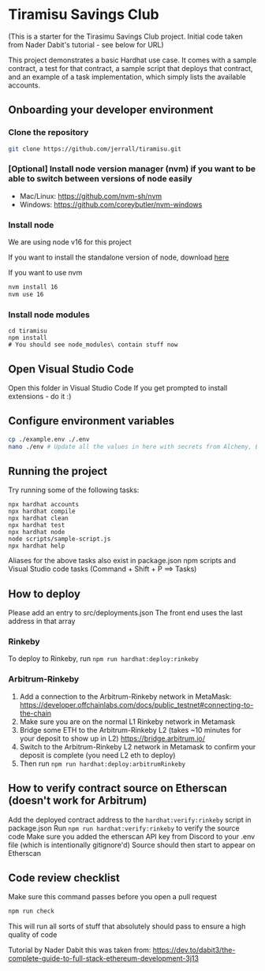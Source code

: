 # Tiramisu Savings Club

(This is a starter for the Tirasimu Savings Club project. Initial code taken from Nader Dabit's tutorial - see below for URL)

This project demonstrates a basic Hardhat use case. It comes with a sample contract, a test for that contract, a sample script that deploys that contract, and an example of a task implementation, which simply lists the available accounts.

## Onboarding your developer environment

### Clone the repository

```bash
git clone https://github.com/jerrall/tiramisu.git
```

### [Optional] Install node version manager (nvm) if you want to be able to switch between versions of node easily
- Mac/Linux: https://github.com/nvm-sh/nvm
- Windows: https://github.com/coreybutler/nvm-windows

### Install node
We are using node v16 for this project

If you want to install the standalone version of node, download [here](https://nodejs.org/en/download/)

If you want to use nvm
```bash
nvm install 16
nvm use 16
```

### Install node modules

```
cd tiramisu
npm install
# You should see node_modules\ contain stuff now
```

## Open Visual Studio Code

Open this folder in Visual Studio Code
If you get prompted to install extensions - do it :)

## Configure environment variables

```bash
cp ./example.env ./.env
nano ./env # Update all the values in here with secrets from Alchemy, Etherscan, and Metamask
```

## Running the project

Try running some of the following tasks:

```shell
npx hardhat accounts
npx hardhat compile
npx hardhat clean
npx hardhat test
npx hardhat node
node scripts/sample-script.js
npx hardhat help
```

Aliases for the above tasks also exist in package.json npm scripts and Visual Studio code tasks (Command + Shift + P ==> Tasks)

## How to deploy

Please add an entry to src/deployments.json 
The front end uses the last address in that array

### Rinkeby

To deploy to Rinkeby, run ```npm run hardhat:deploy:rinkeby```

### Arbitrum-Rinkeby

1. Add a connection to the Arbitrum-Rinkeby network in MetaMask: https://developer.offchainlabs.com/docs/public_testnet#connecting-to-the-chain
2. Make sure you are on the normal L1 Rinkeby network in Metamask
3. Bridge some ETH to the Arbitrum-Rinkeby L2 (takes ~10 minutes for your deposit to show up in L2)
https://bridge.arbitrum.io/
4. Switch to the Arbitrum-Rinkeby L2 network in Metamask to confirm your deposit is complete (you need L2 eth to deploy)
4. Then run ```npm run hardhat:deploy:arbitrumRinkeby```

## How to verify contract source on Etherscan (doesn't work for Arbitrum)

Add the deployed contract address to the ```hardhat:verify:rinkeby``` script in package.json
Run ```npm run hardhat:verify:rinkeby``` to verify the source code
Make sure you added the etherscan API key from Discord to your .env file (which is intentionally gitignore'd)
Source should then start to appear on Etherscan

## Code review checklist

Make sure this command passes before you open a pull request
```bash
npm run check
```

This will run all sorts of stuff that absolutely should pass to ensure a high quality of code

Tutorial by Nader Dabit this was taken from:
https://dev.to/dabit3/the-complete-guide-to-full-stack-ethereum-development-3j13
